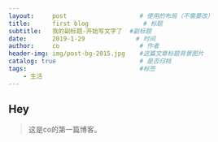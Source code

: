 ```yaml
---
layout:     post                    # 使用的布局（不需要改）
title:      first blog               # 标题 
subtitle:   我的副标题-开始写文字了  #副标题
date:       2019-1-29              # 时间
author:     co                      # 作者
header-img: img/post-bg-2015.jpg    #这篇文章标题背景图片
catalog: true                       # 是否归档
tags:                               #标签
    - 生活
---
```


## Hey
>这是co的第一篇博客。
